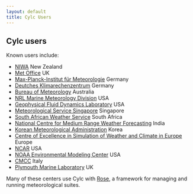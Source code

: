 ```yaml
---
layout: default
title: Cylc Users
---
```


## Cylc users

Known users include:

  * [NIWA](http://www.niwa.co.nz) New Zealand
  * [Met Office](http://www.metoffice.gov.uk) UK
  * [Max-Planck-Institut f&uuml;r
      Meteorologie](http://www.mpimet.mpg.de/mpimet-startseite/) Germany
  * [Deutches Klimarechenzentrum](https://www.dkrz.de/) Germany
  * [Bureau of Meteorology](http://www.bom.gov.au/) Australia
  * [NRL Marine Meteorology Division](http://www.nrlmry.navy.mil) USA
  * [Geophysical Fluid Dynamics Laboratory](http://www.gfdl.noaa.gov/) USA
  * [Meteorological Service Singapore](http://www.weather.gov.sg/home/) Singapore
  * [South African Weather Service](http://www.weathersa.co.za/) South Africa
  * [National Centre for Medium Range Weather
      Forecasting](http://www.ncmrwf.gov.in/) India
  * [Korean Meteorological Administration](http://web.kma.go.kr/) Korea
  * [Centre of Excellence in Simulation of Weather and Climate in
      Europe](https://verc.enes.org/esiwace/services/sup_cylc) Europe
  * [NCAR](https://ncar.ucar.edu) USA
  * [NOAA Environmental Modeling Center](https://www.emc.ncep.noaa.gov/) USA
  * [CMCC](https://www.cmcc.it) Italy
  * [Plymouth Marine Laboratory](https://www.pml.ac.uk/) UK
 
Many of these centers use Cylc with [Rose](https://github.com/metomi/rose), a
framework for managing and running meteorological suites.


